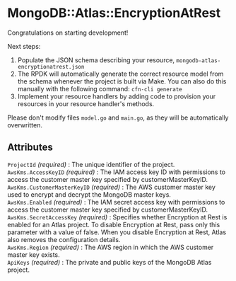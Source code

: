# MongoDB::Atlas::EncryptionAtRest

Congratulations on starting development!

Next steps:

1. Populate the JSON schema describing your resource, `mongodb-atlas-encryptionatrest.json`
2. The RPDK will automatically generate the correct resource model from the
   schema whenever the project is built via Make.
   You can also do this manually with the following command: `cfn-cli generate`
3. Implement your resource handlers by adding code to provision your resources in your resource handler's methods.

Please don't modify files `model.go` and `main.go`, as they will be automatically overwritten.

## Attributes
`ProjectId` *(required)* : The unique identifier of the project.<br>
`AwsKms.AccessKeyID` *(required)* : The IAM access key ID with permissions to access the customer master key specified by customerMasterKeyID.<br>
`AwsKms.CustomerMasterKeyID` *(required)* : The AWS customer master key used to encrypt and decrypt the MongoDB master keys.<br>
`AwsKms.Enabled` *(required)* : The IAM secret access key with permissions to access the customer master key specified by customerMasterKeyID.<br>
`AwsKms.SecretAccessKey` *(required)* : Specifies whether Encryption at Rest is enabled for an Atlas project. To disable Encryption at Rest, pass only this parameter with a value of false. When you disable Encryption at Rest, Atlas also removes the configuration details.<br>
`AwsKms.Region` *(required)* : The AWS region in which the AWS customer master key exists.<br>
`ApiKeys` *(required)* : The private and public keys of the MongoDB Atlas project.<br>